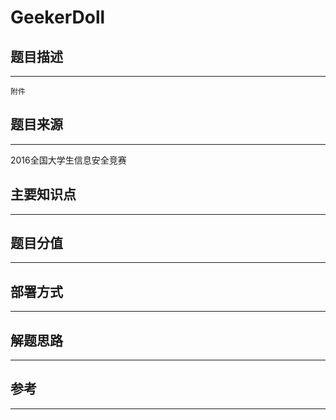# GeekerDoll

## 题目描述
---
```
附件
```

## 题目来源
---
2016全国大学生信息安全竞赛

## 主要知识点
---


## 题目分值
---


## 部署方式
---


## 解题思路
---


## 参考
---
